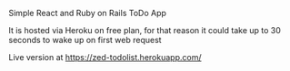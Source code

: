 Simple React and Ruby on Rails ToDo App

It is hosted via Heroku on free plan, for that reason it could take up to 30 seconds to wake up on first web request

Live version at https://zed-todolist.herokuapp.com/
